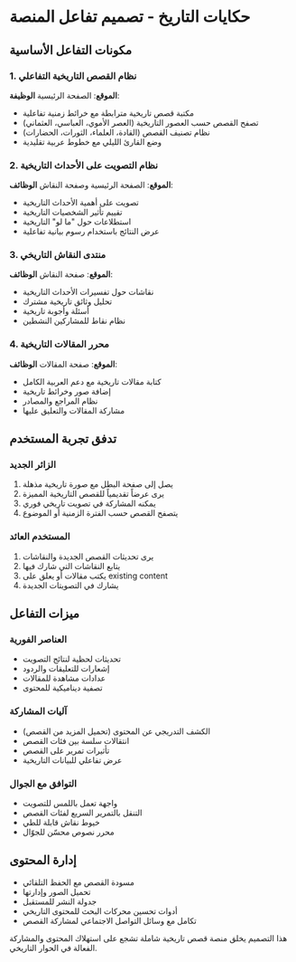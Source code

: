 # حكايات التاريخ - تصميم تفاعل المنصة

## مكونات التفاعل الأساسية

### 1. نظام القصص التاريخية التفاعلي
**الموقع**: الصفحة الرئيسية
**الوظيفة**:
- مكتبة قصص تاريخية مترابطة مع خرائط زمنية تفاعلية
- تصفح القصص حسب العصور التاريخية (العصر الأموي، العباسي، العثماني)
- نظام تصنيف القصص (القادة، العلماء، الثورات، الحضارات)
- وضع القارئ الليلي مع خطوط عربية تقليدية

### 2. نظام التصويت على الأحداث التاريخية
**الموقع**: الصفحة الرئيسية وصفحة النقاش
**الوظائف**:
- تصويت على أهمية الأحداث التاريخية
- تقييم تأثير الشخصيات التاريخية
- استطلاعات حول "ما لو" التاريخية
- عرض النتائج باستخدام رسوم بيانية تفاعلية

### 3. منتدى النقاش التاريخي
**الموقع**: صفحة النقاش
**الوظائف**:
- نقاشات حول تفسيرات الأحداث التاريخية
- تحليل وثائق تاريخية مشترك
- أسئلة وأجوبة تاريخية
- نظام نقاط للمشاركين النشطين

### 4. محرر المقالات التاريخية
**الموقع**: صفحة المقالات
**الوظائف**:
- كتابة مقالات تاريخية مع دعم العربية الكامل
- إضافة صور وخرائط تاريخية
- نظام المراجع والمصادر
- مشاركة المقالات والتعليق عليها

## تدفق تجربة المستخدم

### الزائر الجديد
1. يصل إلى صفحة البطل مع صورة تاريخية مذهلة
2. يرى عرضاً تقديمياً للقصص التاريخية المميزة
3. يمكنه المشاركة في تصويت تاريخي فوري
4. يتصفح القصص حسب الفترة الزمنية أو الموضوع

### المستخدم العائد
1. يرى تحديثات القصص الجديدة والنقاشات
2. يتابع النقاشات التي شارك فيها
3. يكتب مقالات أو يعلق على existing content
4. يشارك في التصويتات الجديدة

## ميزات التفاعل

### العناصر الفورية
- تحديثات لحظية لنتائج التصويت
- إشعارات للتعليقات والردود
- عدادات مشاهدة للمقالات
- تصفية ديناميكية للمحتوى

### آليات المشاركة
- الكشف التدريجي عن المحتوى (تحميل المزيد من القصص)
- انتقالات سلسة بين فئات القصص
- تأثيرات تمرير على القصص
- عرض تفاعلي للبيانات التاريخية

### التوافق مع الجوال
- واجهة تعمل باللمس للتصويت
- التنقل بالتمرير السريع لفئات القصص
- خيوط نقاش قابلة للطي
- محرر نصوص محسّن للجوّال

## إدارة المحتوى
- مسودة القصص مع الحفظ التلقائي
- تحميل الصور وإدارتها
- جدولة النشر للمستقبل
- أدوات تحسين محركات البحث للمحتوى التاريخي
- تكامل مع وسائل التواصل الاجتماعي لمشاركة القصص

هذا التصميم يخلق منصة قصص تاريخية شاملة تشجع على استهلاك المحتوى والمشاركة الفعالة في الحوار التاريخي.